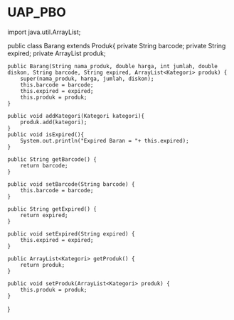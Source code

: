 # UAP_PBO

import java.util.ArrayList;

public class Barang extends Produk{
    private String barcode;
    private String expired;
    private ArrayList<Kategori> produk;

    public Barang(String nama_produk, double harga, int jumlah, double diskon, String barcode, String expired, ArrayList<Kategori> produk) {
        super(nama_produk, harga, jumlah, diskon);
        this.barcode = barcode;
        this.expired = expired;
        this.produk = produk;
    }

    public void addKategori(Kategori kategori){
        produk.add(kategori);
    }
    public void isExpired(){
        System.out.println("Expired Baran = "+ this.expired);
    }

    public String getBarcode() {
        return barcode;
    }

    public void setBarcode(String barcode) {
        this.barcode = barcode;
    }

    public String getExpired() {
        return expired;
    }

    public void setExpired(String expired) {
        this.expired = expired;
    }

    public ArrayList<Kategori> getProduk() {
        return produk;
    }

    public void setProduk(ArrayList<Kategori> produk) {
        this.produk = produk;
    }
}
